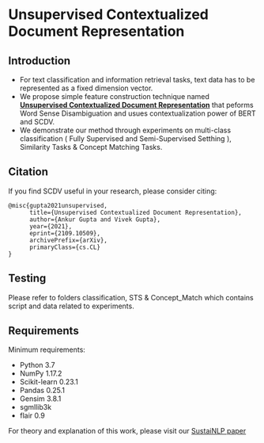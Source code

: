 # Unsupervised Contextualized Document Representation


## Introduction
  - For text classification and information retrieval tasks, text data has to be represented as a fixed dimension vector. 
  - We propose simple feature construction technique named [**Unsupervised Contextualized Document Representation**](https://arxiv.org/pdf/2109.10509.pdf) that peforms Word Sense Disambiguation and usues contextualization power of BERT and SCDV. 
  - We demonstrate our method through experiments on multi-class classification ( Fully Supervised and Semi-Supervised Setthing ), Similarity Tasks & Concept Matching Tasks. 
## Citation
If you find SCDV useful in your research, please consider citing:
```
@misc{gupta2021unsupervised,
      title={Unsupervised Contextualized Document Representation}, 
      author={Ankur Gupta and Vivek Gupta},
      year={2021},
      eprint={2109.10509},
      archivePrefix={arXiv},
      primaryClass={cs.CL}
}
```

## Testing
Please refer to folders classification, STS & Concept_Match which contains script and data related to experiments. 

## Requirements
Minimum requirements:
  -  Python 3.7
  -  NumPy 1.17.2
  -  Scikit-learn 0.23.1
  -  Pandas 0.25.1
  -  Gensim 3.8.1
  -  sgmllib3k
  -  flair 0.9

For theory and explanation of this work, please visit our [SustaiNLP paper](https://arxiv.org/pdf/2109.10509.pdf)
